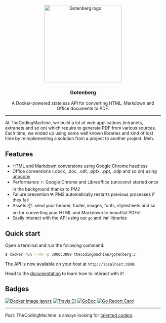 <p align="center">
    <img src="https://user-images.githubusercontent.com/8983173/49701110-4c8b9280-fbe8-11e8-895c-a4b9c7d2515b.png" alt="Gotenberg logo" width="250" height="250" />
</p>
<h3 align="center">Gotenberg</h3>
<p align="center">A Docker-powered stateless API for converting HTML, Markdown and Office documents to PDF.</p>

---

At TheCodingMachine, we build a lot of web applications (intranets, extranets and so on) which require to generate PDF from various sources. Each time, we ended up using some well known libraries and kind of lost time by reimplementing a solution from a project to another project. Meh.

## Features

* HTML and Markdown conversions using Google Chrome headless
* Office conversions (.docx, .doc, .odt, .pptx, .ppt, .odp and so on) using [unoconv](https://github.com/dagwieers/unoconv)
* Performance :zap:: Google Chrome and Libreoffice (unoconv) started once in the background thanks to PM2
* Failure prevention :broken_heart:: PM2 automatically restarts previous processes if they fail
* Assets :package:: send your header, footer, images, fonts, stylesheets and so on for converting your HTML and Markdown to beaufitul PDFs!
* Easily interact with the API using our `go` and `PHP` libraries

## Quick start

Open a terminal and run the following command:

```bash
$ docker run --rm -p 3000:3000 thecodingmachine/gotenberg:3
```

The API is now available on your host at `http://localhost:3000`.

Head to the [documentation](https://thecodingmachine.gotenberg.github.io)
to learn how to interact with it!

## Badges

[![Docker image layers](https://images.microbadger.com/badges/image/thecodingmachine/gotenberg:3.svg)](https://microbadger.com/images/thecodingmachine/gotenberg:3)
[![Travis CI](https://travis-ci.org/thecodingmachine/gotenberg.svg?branch=master)](https://travis-ci.org/thecodingmachine/gotenberg)
[![GoDoc](https://godoc.org/github.com/thecodingmachine/gotenberg?status.svg)](https://godoc.org/github.com/thecodingmachine/gotenberg?status.svg)
[![Go Report Card](https://goreportcard.com/badge/github.com/thecodingmachine/gotenberg)](https://goreportcard.com/report/thecodingmachine/gotenberg)

---

Psst: TheCodingMachine is always looking for [talented coders](https://coders.thecodingmachine.com/).

